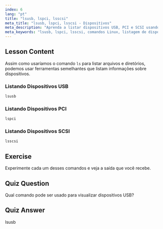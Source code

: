 ```yaml
---
index: 6
lang: "pt"
title: "lsusb, lspci, lsscsi"
meta_title: "lsusb, lspci, lsscsi - Dispositivos"
meta_description: "Aprenda a listar dispositivos USB, PCI e SCSI usando os comandos lsusb, lspci e lsscsi. Entenda seu hardware Linux com este guia amigável para iniciantes."
meta_keywords: "lsusb, lspci, lsscsi, comandos Linux, listagem de dispositivos, informações de hardware, tutorial Linux, guia para iniciantes"
---
```


## Lesson Content

Assim como usaríamos o comando `ls` para listar arquivos e diretórios, podemos usar ferramentas semelhantes que listam informações sobre dispositivos.

### Listando Dispositivos USB

```bash
lsusb
```

### Listando Dispositivos PCI

```bash
lspci
```

### Listando Dispositivos SCSI

```bash
lsscsi
```

## Exercise

Experimente cada um desses comandos e veja a saída que você recebe.

## Quiz Question

Qual comando pode ser usado para visualizar dispositivos USB?

## Quiz Answer

lsusb
